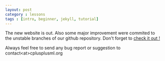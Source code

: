```yaml
---
layout: post
category : lessons
tags : [intro, beginner, jekyll, tutorial]
---
```


The new website is out. 
Also some major improvement were commited to the unstable branches of our github repository.
Don't forget to [check it out !](https://github.com/CplusplusML/CplusplusML)

Always feel free to send any bug report or suggestion to contact&lt;at&gt;cplusplusml.org
